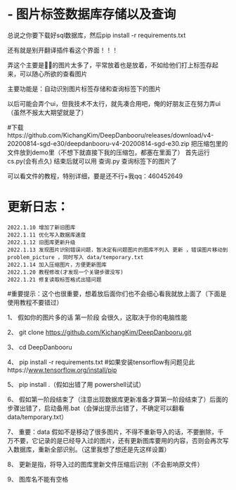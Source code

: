 # - 图片标签数据库存储以及查询
总说之你要下载好sql数据库，然后pip install -r requirements.txt

还有就是别开翻译插件看这个界面！！！

弄这个主要是🐍🐍的图片太多了，平常放着也是放着，不如给他们打上标签存起来，可以随心所欲的查看图片

主要功能是：自动识别图片标签存储和查询标签下的图片

以后可能会弄个ui，但我技术不太行，就先凑合用吧，俺的好朋友正在努力弄ui（虽然不报太大期望就是了）

#下载https://github.com/KichangKim/DeepDanbooru/releases/download/v4-20200814-sgd-e30/deepdanbooru-v4-20200814-sgd-e30.zip
把压缩包里的文件放到demo里（不想下就直接下我的压缩包，都塞在里面了）
首先运行cs.py(会有点久)
结束后就可以用 查询.py 查询标签下的图片了

可以看文件的教程，特别详细，要是还不行+我qq：460452649

# 更新日志：
    2022.1.10 增加了新旧图库
    2022.1.11 优化写入数据库速度
    2022.1.12 旧图库更新升级
    2022.1.13 发现图片识别错误问题，暂决定有问题图片的图库不列入 更新 ，错误图片移动到 problem_picture ，同时写入 data/temporary.txt
    2022.1.14 加入压缩图片，方便更新图库
    2022.1.20 教程修改(才发现一个关键步骤没写)
    2022.1.21 修复读取标签格式出错问题

#重要提示：这个也很重要，想着放后面你们也不会细心看我就放上面了（下面是使用教程不要错过）

1、	假如你的图片多的话 第一阶段 会很久，这取决于你的电脑性能

2、	git clone https://github.com/KichangKim/DeepDanbooru.git

3、	cd DeepDanbooru

4、	pip install -r requirements.txt #如果安装tensorflow有问题见此https://www.tensorflow.org/install/pip

5、	pip install .（假如出错了用 powershell试试）

6、	假如第一阶段结束了（注意出现数据库更新准备才算第一阶段结束了）后面的步骤出错了，启动备用.bat（会弹出提示出错了，不确定可以翻看data/temporary.txt）

7、	重要：data 假如不是移动了很多图片，不得不重新导入的话，不要删除，千万不要，它记录的是已经导入过的图片，还有更新图库要用的内容，否则会再次写入数据库，重新全部识别。（这里我想了想还是先这样设置）

8、	更新是指，将导入过的图库里新文件压缩后识别（不会影响原文件）

9、	图库名不能有空格


